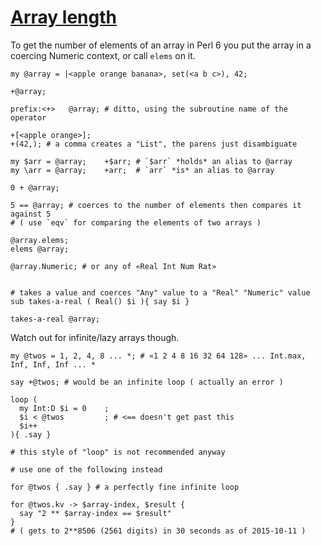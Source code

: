 [1]: http://rosettacode.org/wiki/Array_length

# [Array length][1]

To get the number of elements of an array in Perl 6 you put the array in a coercing Numeric context, or call `elems` on it.

```perl6
my @array = |<apple orange banana>, set(<a b c>), 42;
 
+@array;
 
prefix:<+>   @array; # ditto, using the subroutine name of the operator
 
+[<apple orange>];
+(42,); # a comma creates a "List", the parens just disambiguate
 
my $arr = @array;    +$arr; # `$arr` *holds* an alias to @array
my \arr = @array;    +arr;  # `arr` *is* an alias to @array
 
0 + @array;
 
5 == @array; # coerces to the number of elements then compares it against 5
# ( use `eqv` for comparing the elements of two arrays )
 
@array.elems;
elems @array;
 
@array.Numeric; # or any of «Real Int Num Rat»
 
 
# takes a value and coerces "Any" value to a "Real" "Numeric" value
sub takes-a-real ( Real() $i ){ say $i }
 
takes-a-real @array;
```


Watch out for infinite/lazy arrays though.

```perl6
my @twos = 1, 2, 4, 8 ... *; # «1 2 4 8 16 32 64 128» ... Int.max, Inf, Inf, Inf ... *
 
say +@twos; # would be an infinite loop ( actually an error )
 
loop (
  my Int:D $i = 0    ;
  $i < @twos         ; # <== doesn't get past this
  $i++
){ .say }
 
# this style of "loop" is not recommended anyway
 
# use one of the following instead
 
for @twos { .say } # a perfectly fine infinite loop
 
for @twos.kv -> $array-index, $result {
  say "2 ** $array-index == $result"
}
# ( gets to 2**8506 (2561 digits) in 30 seconds as of 2015-10-11 )
```